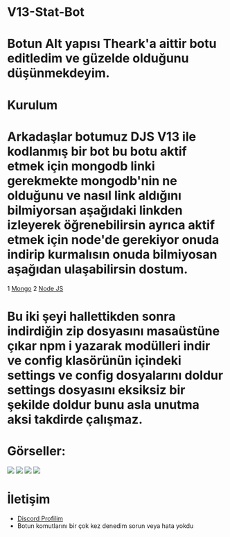 # V13-Stat-Bot
# Botun Alt yapısı Theark'a aittir botu editledim ve güzelde olduğunu düşünmekdeyim.

# Kurulum

# Arkadaşlar botumuz DJS V13 ile kodlanmış bir bot bu botu aktif etmek için mongodb linki gerekmekte mongodb'nin ne olduğunu ve nasıl link aldığını bilmiyorsan aşağıdaki linkden izleyerek öğrenebilirsin ayrıca aktif etmek için node'de gerekiyor onuda indirip kurmalısın onuda bilmiyosan aşağıdan ulaşabilirsin dostum. 

1 [Mongo](https://www.youtube.com/watch?v=s_-gJn9GDus)
2 [Node JS](https://nodejs.org/en/)

# Bu iki şeyi hallettikden sonra indirdiğin zip dosyasını masaüstüne çıkar npm i yazarak modülleri indir ve config klasörünün içindeki settings ve config dosyalarını doldur settings dosyasını eksiksiz bir şekilde doldur bunu asla unutma aksi takdirde çalışmaz.

# Görseller:
<img src="https://cdn.discordapp.com/attachments/955475710187827200/955506254917300234/stat1.png">
<img src="https://cdn.discordapp.com/attachments/955475710187827200/955506255198314546/stat2.png">
<img src="https://cdn.discordapp.com/attachments/955475710187827200/955506255567405086/stat3.png">
<img src="https://cdn.discordapp.com/attachments/955475710187827200/955506255881961532/stat4.png">

# İletişim
* [Discord Profilim](https://discord.com/users/933316540089131058)
* Botun komutlarını bir çok kez denedim sorun veya hata yokdu 

